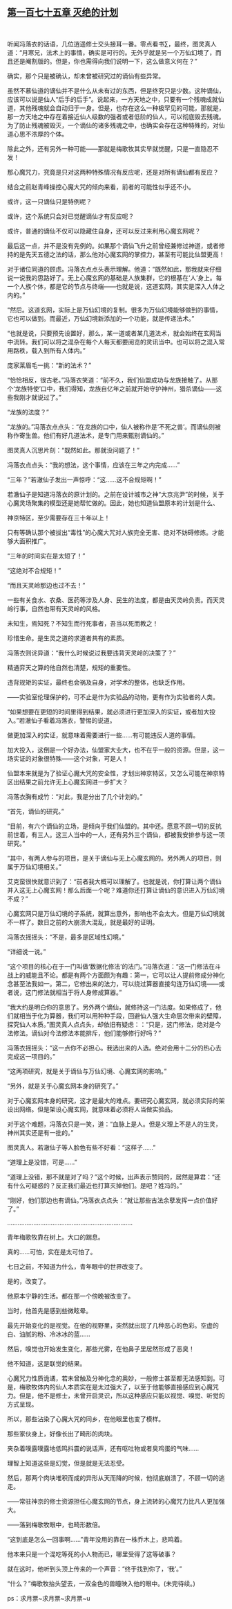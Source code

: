 ## [第一百七十五章 灭绝的计划](https://www.xxbiquge.com/11_11207/9055485.html)
﻿

  听闻冯落衣的话语，几位逍遥修士交头接耳一番。零点看书∑，最终，图灵真人道：“月寒兄，法术上的事情，确实是可行的。无外乎就是另一个万仙幻境了，而且还是阉割版的。但是，你也需得向我们说明一下，这么做意义何在？”

  确实，那个只是被确认，却未曾被研究过的谪仙有些异常。

  虽然不慕仙道的谪仙并不是什么从未有过的东西，但是终究只是少数。这种谪仙，应该可以说是仙人“后手的后手”。说起来，一方天地之中，只要有一个残魂成就仙道，其他残魂就会自动归于一身。但是，也存在这么一种极罕见的可能，那就是，那一方天地之中存在着接近仙人级数的强者或者低阶的仙人，可以彻底毁去残魂。为了防止残魂被毁灭，一个谪仙的诸多残魂之中，也确实会存在这种特殊的，对仙道心思不浓厚的个体。

  除此之外，还有另外一种可能——那就是梅歌牧其实早就觉醒，只是一直隐忍不发！

  那心魔咒力，究竟是只对这两种特殊情况有反应呢，还是对所有谪仙都有反应？

  结合之前赵青峰操控心魔大咒的倾向来看，前者的可能性似乎还不小。

  或许，这一只谪仙只是特例呢？

  或许，这个系统只会对已觉醒谪仙才有反应呢？

  或许，普通的谪仙不仅可以隐藏住自身，还可以反过来利用心魔玄网呢？

  最后这一点，并不是没有先例的。如果那个谪仙飞升之前曾经兼修过神道，或者修持的是先天五德之法的话，那么他对心魔玄网的掌控力，甚至有可能比仙盟更高！

  对于诸位同道的顾虑。冯落衣点点头表示理解。他道：“既然如此，那我就来仔细说一说我的思路好了。无上心魔玄网的基础是人族集群，它的根基在‘人’身上。每一个人族个体，都是它的节点与终端——也就是说，这道玄网，其实是深入人体之内的。”

  “然后。这道玄网，实际上是万仙幻境的复制。很多为万仙幻境能够做到的事情，它也可以做到。而最近，万仙幻境新添加的一个功能，就是传递法术。”

  “也就是说，只要预先设置好，那么，某一道或者某几道法术，就会始终在玄网当中流转。我们可以将之混杂在每个人每天都要阅览的灵讯当中。也可以将之混入常用路秩，载入到所有人体内。”

  庞家莱眉毛一挑：“新的法术？”

  “恰恰相反，很古老。”冯落衣笑道：“前不久，我们仙盟成功与龙族接触了。从那个‘龙族特使’口中，我们得知，龙族自亿年之前就开始守护神州，猎杀谪仙——这些我刚才就说过了。”

  “龙族的法度？”

  “龙族的。”冯落衣点点头：“在龙族的口中，仙人被称作是‘不死之兽’。而谪仙则被称作寄生兽。他们有好几道法术，是专门用来甄别谪仙的。”

  图灵真人沉思片刻：“既然如此。那就没问题了！”

  冯落衣点点头：“我的想法，这个事情，应该在三年之内完成……”

  “三年？”若澈仙子发出一声惊呼：“这……这不合规矩啊！”

  若澈仙子是知道冯落衣的原计划的。之前在设计城市之神“大京兆尹”的时候，关于心魔灵场聚集的模型还是她帮忙做的。因此，她也知道仙盟原本的计划是什么、

  神京特区，至少需要存在三十年以上！

  只有等确认那个被拔出“毒性”的心魔大咒对人族完全无害、绝对不妨碍修炼。才能够大面积推广。

  “三年的时间实在是太短了！”

  “这绝对不合规矩！”

  “而且天灵岭那边也过不去！”

  一些有关食水、农桑、医药等涉及人身、民生的法度，都是由天灵岭负责。而天灵岭行事，自然也带有天灵岭的风格。

  未知生，焉知死？不知生而行死事者，吾当以死而教之！

  珍惜生命。是生灵之道的求道者共有的素质。

  冯落衣则诧异道：“我什么时候说过我要违背天灵岭的决策了？”

  精通弈天之算的他自然也清楚，规矩的重要性。

  违背规矩的实证，最终也会祸及自身，对学术的整体，也缺乏作用。

  ——实验室伦理保护的，可不止是作为实验品的动物，更有作为实验者的人类。

  “如果想要在更短的时间里得到结果，就必须进行更加深入的实证，或者加大投入。”若澈仙子看着冯落衣，警惕的说道。

  做更加深入的实证，就意味着需要进行一些……有可能违反人道的事情。

  加大投入，这倒是一个好办法，仙盟家大业大，也不在乎一般的资源。但是，这一场实证的对象很特殊——这个对象，可是人！

  仙盟本来就是为了验证心魔大咒的安全性，才划出神京特区，又怎么可能在神京特区出结果之前允许无上心魔玄网进一步扩大？

  冯落衣胸有成竹：“对此，我是分出了几个计划的。”

  “首先，谪仙的研究。”

  “目前，有六个谪仙的立场，是倾向于我们仙盟的。其中还。愿意不顾一切的反抗前世着，有三人。这三人当中的一人，还有另外三个谪仙，都被我安排参与这一项研究。”

  “其中，有两人参与的项目，是关于谪仙与无上心魔玄网的。另外两人的项目，则属于万仙幻境相关。”

  艾克蛮很快就意识到了：“前者我大概可以理解了。也就是说，你打算让两个谪仙并入这无上心魔玄网！那么后面一个呢？难道你还打算让谪仙的意识进入万仙幻境不成？”

  心魔玄网只是万仙幻境的子系统，就算出意外，影响也不会太大。但是万仙幻境就不一样了。数日之前的大崩溃大混乱，就是最好的证明。

  冯落衣摇摇头：“不是，最多是区域性幻境。”

  “详细说一说。”

  “这个项目的核心在于一门叫做‘数据化修法’的法门。”冯落衣道：“这一门修法在斗战上的威能且不论。都是有两个方面颇为有趣：第一，它可以让人提前修成分神化念甚至法我如一。第二，它修出来的法力，可以绕过算器直接勾连万仙幻境——或者说，这门修法就相当于将人身修成算器。”

  “我大约是明白你的意思了。另外两个谪仙，就修持这一门法度。如果修成了，他们就相当于化为算器，我们可以用种种手段，回避仙人强大生命层次带来的壁障，探究仙人本质。”图灵真人点点头，却依旧有疑虑：：“只是，这门修法，绝对是今法修法。谪仙对今法修法本能排斥，他们能够修行好吗？”

  冯落衣摇摇头：“这一点你不必担心。我选出来的人选。绝对会用十二分的热心去完成这一项目的。”

  “这两项研究，就是关于谪仙与万仙幻境、心魔玄网的影响。”

  “另外，就是关于心魔玄网本身的研究了。”

  对于心魔玄网本身的研究，这才是最大的难点。要研究心魔玄网，就必须实际的架设出网络。但是架设心魔玄网，就意味着必须将人当做实验品。

  对于这个难题，冯落衣只是一笑，道：“血脉上是人。但是义理上不是人的生灵，神州其实还是有一批的。”

  图灵真人。若澈仙子等人脸色有些不好看：“这样子……”

  “道理上是没错，可是……”

  “道理上没错，那不就是对了吗？”这个时候，出声表示赞同的，居然是算君：“还有什么可疑惑的？反正我们最近也打算灭掉他们。是吧？姓冯的。”

  “刚好，他们那边也有谪仙。”冯落衣点点头：“就让那些古法余孽发挥一点价值好了。”

  ………………………………………………………………

  青年梅歌牧靠在树上。大口的踹息。

  真的……可怕，实在是太可怕了。

  七日之前，不知道为什么，青年眼中的世界改变了。

  是的，改变了。

  他原本宁静的生活。都在那一个傍晚被改变了。

  当时，他首先是感到些微眩晕。

  最先开始变化的是视觉。在他的视野里，突然就出现了几种恶心的色彩。空虚的白、油腻的粉、冷冰冰的蓝……

  然后，嗅觉也开始发生变化，那些光雾，在他鼻子里居然形成了恶臭！

  他不知道，这是联觉的结果。

  心魔咒力性质诡谲，若未曾触及分神化念的奥妙，一般修士甚至都无法感知到。可是，梅歌牧体内的仙人本质实在是太过强大了，以至于他能够直接感应到心魔咒力。但是，他不是修士，未曾开启灵识，所以这种感应只能以视觉、嗅觉、听觉的方式呈现。

  所以，那些沾染了心魔大咒的同乡，在他眼里也变了模样。

  那些家伙身上，好像长出了畸形的肉块。

  夹杂着噗露噗露地低鸣抖震的说话声，还有呕吐物或者臭鸡蛋的气味……

  理智上知道这些是幻觉，但是就是无法忍受。

  然后，那两个肉块堆积而成的异形从天而降的时候，他彻底崩溃了，不顾一切的逃走。

  ——常驻神京的修士资源担任心魔玄网的节点，身上流转的心魔咒力比凡人更加强大。

  ——落到梅歌牧眼中，也畸形数倍。

  “这到底是怎么一回事啊……”青年没用的靠在一株乔木上，悲鸣着。

  他本来只是一个混吃等死的小人物而已，哪里受得了这等破事？

  就在这时，他听到头顶上传来的一个声音：“终于找到你了，‘我’。”

  “什么？”梅歌牧抬头望去，一双金色的兽瞳映入他的眼中。(未完待续。)

  ps：求月票~求月票~求月票~u

  
